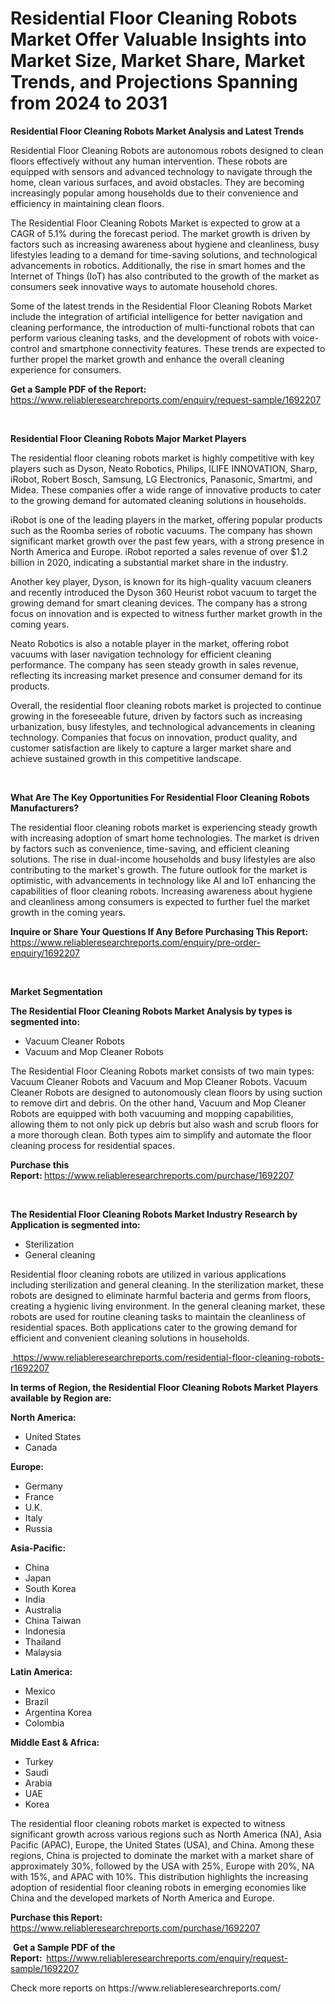<p><h1>Residential Floor Cleaning Robots Market Offer Valuable Insights into Market Size, Market Share, Market Trends, and Projections Spanning from 2024 to 2031</h1></p><p><strong>Residential Floor Cleaning Robots Market Analysis and Latest Trends</strong></p>
<p><p>Residential Floor Cleaning Robots are autonomous robots designed to clean floors effectively without any human intervention. These robots are equipped with sensors and advanced technology to navigate through the home, clean various surfaces, and avoid obstacles. They are becoming increasingly popular among households due to their convenience and efficiency in maintaining clean floors.</p><p>The Residential Floor Cleaning Robots Market is expected to grow at a CAGR of 5.1% during the forecast period. The market growth is driven by factors such as increasing awareness about hygiene and cleanliness, busy lifestyles leading to a demand for time-saving solutions, and technological advancements in robotics. Additionally, the rise in smart homes and the Internet of Things (IoT) has also contributed to the growth of the market as consumers seek innovative ways to automate household chores.</p><p>Some of the latest trends in the Residential Floor Cleaning Robots Market include the integration of artificial intelligence for better navigation and cleaning performance, the introduction of multi-functional robots that can perform various cleaning tasks, and the development of robots with voice-control and smartphone connectivity features. These trends are expected to further propel the market growth and enhance the overall cleaning experience for consumers.</p></p>
<p><strong>Get a Sample PDF of the Report:&nbsp;</strong> <a href="https://www.reliableresearchreports.com/enquiry/request-sample/1692207">https://www.reliableresearchreports.com/enquiry/request-sample/1692207</a></p>
<p>&nbsp;</p>
<p><strong>Residential Floor Cleaning Robots Major Market Players</strong></p>
<p><p>The residential floor cleaning robots market is highly competitive with key players such as Dyson, Neato Robotics, Philips, ILIFE INNOVATION, Sharp, iRobot, Robert Bosch, Samsung, LG Electronics, Panasonic, Smartmi, and Midea. These companies offer a wide range of innovative products to cater to the growing demand for automated cleaning solutions in households.</p><p>iRobot is one of the leading players in the market, offering popular products such as the Roomba series of robotic vacuums. The company has shown significant market growth over the past few years, with a strong presence in North America and Europe. iRobot reported a sales revenue of over $1.2 billion in 2020, indicating a substantial market share in the industry.</p><p>Another key player, Dyson, is known for its high-quality vacuum cleaners and recently introduced the Dyson 360 Heurist robot vacuum to target the growing demand for smart cleaning devices. The company has a strong focus on innovation and is expected to witness further market growth in the coming years.</p><p>Neato Robotics is also a notable player in the market, offering robot vacuums with laser navigation technology for efficient cleaning performance. The company has seen steady growth in sales revenue, reflecting its increasing market presence and consumer demand for its products.</p><p>Overall, the residential floor cleaning robots market is projected to continue growing in the foreseeable future, driven by factors such as increasing urbanization, busy lifestyles, and technological advancements in cleaning technology. Companies that focus on innovation, product quality, and customer satisfaction are likely to capture a larger market share and achieve sustained growth in this competitive landscape.</p></p>
<p>&nbsp;</p>
<p><strong>What Are The Key Opportunities For Residential Floor Cleaning Robots Manufacturers?</strong></p>
<p><p>The residential floor cleaning robots market is experiencing steady growth with increasing adoption of smart home technologies. The market is driven by factors such as convenience, time-saving, and efficient cleaning solutions. The rise in dual-income households and busy lifestyles are also contributing to the market's growth. The future outlook for the market is optimistic, with advancements in technology like AI and IoT enhancing the capabilities of floor cleaning robots. Increasing awareness about hygiene and cleanliness among consumers is expected to further fuel the market growth in the coming years.</p></p>
<p><strong>Inquire or Share Your Questions If Any Before Purchasing This Report:</strong> <a href="https://www.reliableresearchreports.com/enquiry/pre-order-enquiry/1692207">https://www.reliableresearchreports.com/enquiry/pre-order-enquiry/1692207</a></p>
<p>&nbsp;</p>
<p><strong>Market Segmentation</strong></p>
<p><strong>The Residential Floor Cleaning Robots Market Analysis by types is segmented into:</strong></p>
<p><ul><li>Vacuum Cleaner Robots</li><li>Vacuum and Mop Cleaner Robots</li></ul></p>
<p><p>The Residential Floor Cleaning Robots market consists of two main types: Vacuum Cleaner Robots and Vacuum and Mop Cleaner Robots. Vacuum Cleaner Robots are designed to autonomously clean floors by using suction to remove dirt and debris. On the other hand, Vacuum and Mop Cleaner Robots are equipped with both vacuuming and mopping capabilities, allowing them to not only pick up debris but also wash and scrub floors for a more thorough clean. Both types aim to simplify and automate the floor cleaning process for residential spaces.</p></p>
<p><strong>Purchase this Report:&nbsp;</strong><a href="https://www.reliableresearchreports.com/purchase/1692207">https://www.reliableresearchreports.com/purchase/1692207</a></p>
<p>&nbsp;</p>
<p><strong>The Residential Floor Cleaning Robots Market Industry Research by Application is segmented into:</strong></p>
<p><ul><li>Sterilization</li><li>General cleaning</li></ul></p>
<p><p>Residential floor cleaning robots are utilized in various applications including sterilization and general cleaning. In the sterilization market, these robots are designed to eliminate harmful bacteria and germs from floors, creating a hygienic living environment. In the general cleaning market, these robots are used for routine cleaning tasks to maintain the cleanliness of residential spaces. Both applications cater to the growing demand for efficient and convenient cleaning solutions in households.</p></p>
<p><a href="https://www.reliableresearchreports.com/residential-floor-cleaning-robots-r1692207">&nbsp;https://www.reliableresearchreports.com/residential-floor-cleaning-robots-r1692207</a></p>
<p><strong>In terms of Region, the Residential Floor Cleaning Robots Market Players available by Region are:</strong></p>
<p>
    <p> <strong> North America: </strong>
        <ul>
            <li>United States</li>
            <li>Canada</li>
        </ul>
        </p> 
    <p> <strong> Europe: </strong>
        <ul>
            <li>Germany</li>
            <li>France</li>
            <li>U.K.</li>
            <li>Italy</li>
            <li>Russia</li>
        </ul>
        </p> 
    <p> <strong> Asia-Pacific: </strong>
        <ul>
            <li>China</li>
            <li>Japan</li>
            <li>South Korea</li>
            <li>India</li>
            <li>Australia</li>
            <li>China Taiwan</li>
            <li>Indonesia</li>
            <li>Thailand</li>
            <li>Malaysia</li>
        </ul>
        </p> 
    <p> <strong> Latin America: </strong>
        <ul>
            <li>Mexico</li>
            <li>Brazil</li>
            <li>Argentina Korea</li>
            <li>Colombia</li>
        </ul>
        </p> 
    <p> <strong> Middle East & Africa: </strong>
        <ul>
            <li>Turkey</li>
            <li>Saudi</li>
            <li>Arabia</li>
            <li>UAE</li>
            <li>Korea</li>
        </ul>
    </p>
    </p>
<p><p>The residential floor cleaning robots market is expected to witness significant growth across various regions such as North America (NA), Asia Pacific (APAC), Europe, the United States (USA), and China. Among these regions, China is projected to dominate the market with a market share of approximately 30%, followed by the USA with 25%, Europe with 20%, NA with 15%, and APAC with 10%. This distribution highlights the increasing adoption of residential floor cleaning robots in emerging economies like China and the developed markets of North America and Europe.</p></p>
<p><strong>Purchase this Report: </strong><a href="https://www.reliableresearchreports.com/purchase/1692207">https://www.reliableresearchreports.com/purchase/1692207</a></p>
<p>&nbsp;<strong>Get a Sample PDF of the Report:&nbsp;&nbsp;</strong><a href="https://www.reliableresearchreports.com/enquiry/request-sample/1692207">https://www.reliableresearchreports.com/enquiry/request-sample/1692207</a></p>
<p><strong></strong></p>
<p>Check more reports on https://www.reliableresearchreports.com/</p>